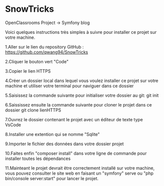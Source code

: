 # SnowTricks
OpenClassrooms Project -> Symfony blog

Voici quelques instructions très simples à suivre pour installer ce projet sur votre machine.

1.Aller sur le lien du repository GitHub :
https://github.com/qwang94/SnowTricks

2.Cliquer le bouton vert "Code"

3.Copier le lien HTTPS

4.Créer un dossier local dans lequel vous voulez installer ce projet sur votre machine et utiliser votre terminal pour naviguer dans ce dossier 

5.Saisissez la commande suivante pour initialiser votre dossier au git:
git init

6.Saississez ensuite la commande suivante pour cloner le projet dans ce dossier
git clone lienHTTPS

7.Ouvrez le dossier contenant le projet avec un éditeur de texte type VsCode

8.Installer une extention qui se nomme "Sqlite"

9.Importer le fichier des données dans votre dossier projet

10.Faites enfin "composer install" dans votre ligne de commande pour installer toutes les dépendances

11.Mainteant le projet devrait être correctement installé sur votre machine, vous pouvez consulter le site web en faisant un "symfony" serve ou "php bin/console server:start" pour lancer le projet.
